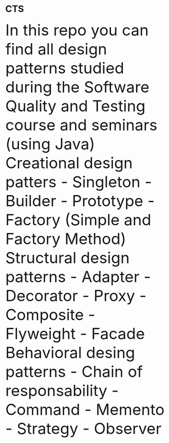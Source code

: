 # CTS
<font size=8>
 In this repo you can find all design patterns studied during the Software Quality and Testing course and seminars (using Java)
 Creational design patters
 - Singleton
 - Builder
 - Prototype
 - Factory (Simple and Factory Method)
 Structural design patterns
 - Adapter
 - Decorator
 - Proxy
 - Composite
 - Flyweight
 - Facade
 Behavioral desing patterns
 - Chain of responsability
 - Command
 - Memento
 - Strategy
 - Observer
  </font>

